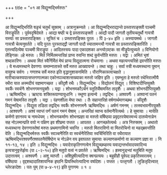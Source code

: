 +++
title = "०१ आ विद्युन्मद्भिर्मरुतः"

+++

आ विद्युन्मद्भिरिति षडृचं चतुर्थं सूक्तम् । अत्रानुक्रम्यते । आ विद्युन्मद्भिराद्यान्ते प्रस्तारपङ्क्ती पञ्चमी विराड्रूपेति । पूर्ववदृषिदेवते । आद्या षष्ठी च द्वे प्रस्तारपङ्क्ती । आद्यौ पादौ जागतौ तृतीयचतुर्थौ गायत्रौ यस्याः सा प्रस्तारपङ्क्तिः । सूत्रितं च । प्रस्तारपङ्क्तिः पुरतः । पिं ३-४० इति । अस्यायमर्थः । जागतौ गायत्रौ चेत्यनुवर्तते । यदि पुरतः पुरस्ताद्द्वौ जागतौ पादौ स्यातामन्त्यौ गायत्रौ सा प्रस्तारपङ्क्तिरिति । एतत्त्यदित्येषा पञ्चमी विराड्रूपा । आदितस्त्रयः पादा एकादशका अन्त्योऽष्टकः सा मीड्रूपेत्युच्यते ॥ विनियोगो लैङ्गिकः ॥हे मरुतः । मितं निर्मितमन्तरिक्षं प्राप्य रुवन्ति शब्दं कुर्वन्तीति मरुतः । यद्वा । अमितं भृशं शब्दकारिणः । अथवा मितं स्वैर्निर्मितं मेघं प्राप्य विद्युदात्मना रोचमानाः । अथवा महत्यन्त्यरिक्षे द्रवन्तीति मरुतः । ये मध्यमस्थाने देवगणाः समाम्नातास्ते सर्वे मरुत आख्यायन्ते । तथा चाहुः । सर्वा स्त्री मध्यमस्थाना पुमान् वायुश्च सर्वगः । गणाश्च सर्वे मरुत इति वृद्धानुशासनमिति । पौराणिकास्त्वाचक्षते । मारीचात्कश्यपात्सप्तगणात्मका एकोनपञ्चाशत्सख्याका मरुतो जज्ञिर इति । एवम्भूता हे मरुतो रथेभिरात्मीयै रथैरा यात अस्मदीयं यज्ञमागच्छत । कीदृशै रथैः । विद्युन्मद्भिः । विद्योतनं विद्युत् । विशिष्टदीप्तियुक्तैः स्वर्कैः स्वर्चनैः शोभनगमनयुक्तैः । यद्वा । शोभनमर्कोऽर्चनं स्तुतिर्येषामस्ति तादृशैः । अथवा शोभनदीप्तियुक्तैः । ऋष्विमद्भिः । ऋष्टयः शक्तिरूपाण्यायुधानि । स्थूणा इत्यन्ये । तद्वद्भिः । अश्वपर्णैः । अश्वानां पतनं गमनं येषामस्ति तादृशैः । यद्वा । रंहणशीला मेघा रथाः । तैः सहान्तरिक्षे वर्षणार्थमागच्छथ । कीदृशैः विद्युन्मद्भिः । विद्युता तडिता तद्वद्भिः स्वर्कैः शोभनगमनैः ऋष्विमद्भिः । अर्षणं गमनम् । तत्स्वभावनीरयुक्तैः । आश्वपणैः । अश्वं व्याप्तं पर्णं पतनं गमनं येषाम् । अन्तरिक्षं व्याप्य वर्तमानैरित्यर्थः । हे सुमायाः । मायेति कर्मणो ज्ञानस्य च नामधेयम् । शोभनकर्माणः शोभनप्रज्ञा वा मरुतो वर्षिष्ठया प्रवृद्दतरयेषास्मभ्यं दातव्येनान्नेन सह नोऽस्मान्प्रति वयो न पक्षिण इव शीघ्रमा पप्तत । आपतत । आगच्छतेत्यर्थः । अत्र निरुक्तम् । अथातो मध्यस्थाना देवगणास्तेषां मरुतः प्रथमागामिनो भवन्ति । मरुतो मितराविणो वा मितरोचिनो वा महद्ब्रवन्तीति वेति । विद्युन्मद्भिर्मरुतः स्वर्कैः स्वञ्चनैरिति वा स्वर्चनैरितिवा स्वर्चिभिरिति वा रथैरायात ऋष्विमद्भिरश्वपर्णैरश्वपतनैर्वर्षिष्ठेन च नोऽन्नेन वय इवापतत सुमायाः कल्याणकर्माणो वा कल्याण प्रज्ञा वा । नि ११-१३, १४ । इति ॥ विद्युन्मद्भिः । यवादेराकृतिगणत्वेन विद्युच्छब्डस्य यवाद्यन्तर्भावादयवादिभ्य इत्यत्रानुवृत्तेर्झयः (पा ८-२-१०) इति मतुपो वत्वं न प्रवर्तते । ऋष्विमद्भिः । ह्रस्वनुड्भ्यां मतुबिति मतुप उदात्तत्वम् । अश्वपर्णैः । अशू व्याप्तौ । अशिप्रुषीत्यादिना क्वन्प्रत्ययः । बहुव्रीहौ पूर्वपद प्रकृतिस्वरत्वम् । वर्षिष्ठया । वृद्दशब्दादातिशायनिक इष्ठनि प्रियस्थिरेत्यादिना वर्षादेशः । पप्तत । पत्लृगतौ । लुङिलृदित्त्वात् च्लेरङादेशः । पतः पुम् (पा ७-४-१९) इति पुगागमः ॥ १ ॥